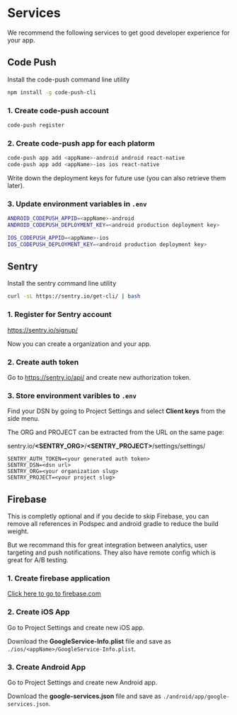 # Services

We recommend the following services to get good developer experience for your app.

## Code Push

Install the code-push command line utility

```bash
npm install -g code-push-cli
```

### 1. Create code-push account

```bash
code-push register
```

### 2. Create code-push app for each platorm

```bash
code-push app add <appName>-android android react-native
code-push app add <appName>-ios ios react-native
```

Write down the deployment keys for future use (you can also retrieve them later).

### 3. Update environment variables in `.env`

```bash
ANDROID_CODEPUSH_APPID=<appName>-android
ANDROID_CODEPUSH_DEPLOYMENT_KEY=<android production deployment key>

IOS_CODEPUSH_APPID=<appName>-ios
IOS_CODEPUSH_DEPLOYMENT_KEY=<android production deployment key>
```

## Sentry

Install the sentry command line utility

```bash
curl -sL https://sentry.io/get-cli/ | bash
```

### 1. Register for Sentry account

https://sentry.io/signup/

Now you can create a organization and your app.

### 2. Create auth token

Go to https://sentry.io/api/ and create new authorization token.

### 3. Store environment varibles to `.env`

Find your DSN by going to Project Settings and select **Client keys** from the side menu.

The ORG and PROJECT can be extracted from the URL on the same page:

sentry.io/<b>&lt;SENTRY_ORG&gt;</b>/<b>&lt;SENTRY_PROJECT&gt;</b>/settings/settings/


```
SENTRY_AUTH_TOKEN=<your generated auth token>
SENTRY_DSN=<dsn url>
SENTRY_ORG=<your organization slug>
SENTRY_PROJECT=<your project slug>
```

## Firebase

This is completly optional and if you decide to skip Firebase, you can remove all references in Podspec and android gradle to reduce the build weight.

But we recommand this for great integration between analytics, user targeting and push notifications. They also have remote config which is great for A/B testing.

### 1. Create firebase application

[Click here to go to firebase.com](https://firebase.google.com/)

### 2. Create iOS App

Go to Project Settings and create new iOS app. 

Download the **GoogleService-Info.plist** file and save as `./ios/<appName>/GoogleService-Info.plist`.

### 3. Create Android App

Go to Project Settings and create new Android app. 

Download the **google-services.json** file and save as `./android/app/google-services.json`.
